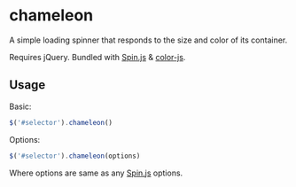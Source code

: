 chameleon
=========

A simple loading spinner that responds to the size and color of its container.

Requires jQuery.
Bundled with [Spin.js](http://fgnass.github.io/spin.js/) & [color-js](https://github.com/harthur/color/tree/master).

Usage
----------

Basic:
```javascript
$('#selector').chameleon()
```

Options:
```javascript
$('#selector').chameleon(options)
```
Where options are same as any [Spin.js](http://fgnass.github.io/spin.js/) options.
